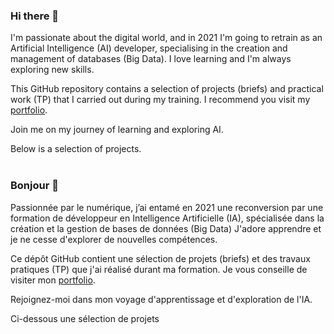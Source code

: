 ### Hi there 👋
I'm passionate about the digital world, and in 2021 I'm going to retrain as an Artificial Intelligence (AI) developer, specialising in the creation and management of databases (Big Data).
I love learning and I'm always exploring new skills.

This GitHub repository contains a selection of projects (briefs) and practical work (TP) that I carried out during my training.
I recommend you visit my [portfolio](https://mainald.github.io/).

Join me on my journey of learning and exploring AI.

Below is a selection of projects.</br>
</br>

### Bonjour 👋
Passionnée par le numérique, j’ai entamé en 2021 une reconversion par une formation de développeur en Intelligence Artificielle (IA), spécialisée dans la création et la gestion de bases de données (Big Data)
J'adore apprendre et je ne cesse d'explorer de nouvelles compétences.

Ce dépôt GitHub contient une sélection de projets (briefs) et des travaux pratiques (TP) que j'ai réalisé durant ma formation.
Je vous conseille  de visiter mon [portfolio](https://mainald.github.io/).

Rejoignez-moi dans mon voyage d'apprentissage et d'exploration de l'IA.

Ci-dessous une sélection de projets 
